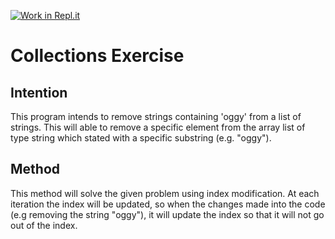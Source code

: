 [![Work in Repl.it](https://classroom.github.com/assets/work-in-replit-14baed9a392b3a25080506f3b7b6d57f295ec2978f6f33ec97e36a161684cbe9.svg)](https://classroom.github.com/online_ide?assignment_repo_id=2970520&assignment_repo_type=AssignmentRepo)
# Collections Exercise

## Intention

This program intends to remove strings containing 'oggy' from a list of strings.
This will able to remove a specific element from the array list of type string which stated with a specific substring (e.g. "oggy").

## Method

This method will solve the given problem using index modification. At each iteration the index will be updated, so when the changes made into the code
(e.g removing the string "oggy"), it will update the index so that it will not go out of the index.

